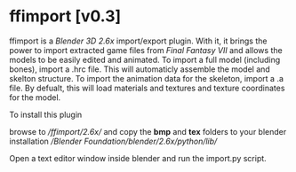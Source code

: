 ffimport [v0.3]
==============
ffimport is a <i>Blender 3D 2.6x</i> import/export plugin. With it, it brings the power to import extracted game files from <i>Final Fantasy VII</i> and allows the models to be easily edited and animated. To import a full model (including bones), import a .hrc file. This will automaticly assemble the model and skelton structure. To import the animation data for the skeleton, import a .a file. By defualt, this will load materials and textures and texture coordinates for the model.

To install this plugin

browse to <i>/ffimport/2.6x/</i> and copy the <b>bmp</b> and <b>tex</b> folders to your blender installation <i>/Blender Foundation/blender/2.6x/python/lib/</i>

Open a text editor window inside blender and run the import.py script.